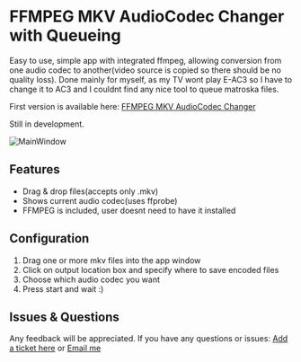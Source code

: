 # FFMPEG MKV AudioCodec Changer with Queueing


Easy to use, simple app with integrated ffmpeg, allowing conversion from one audio codec to another(video source is copied so there should be no quality loss). Done mainly for myself, as my TV wont play E-AC3 so I have to change it to AC3 and I couldnt find any nice tool to queue matroska files.

First version is available here: [FFMPEG MKV AudioCodec Changer](https://github.com/kasprzakdanielt/FFMPEGQueueTool/releases/tag/v0.2)



Still in development.

![MainWindow](https://i.imgur.com/xMzaWYO.png)

## Features

* Drag & drop files(accepts only .mkv)
* Shows current audio codec(uses ffprobe)
* FFMPEG is included, user doesnt need to have it installed

## Configuration

1. Drag one or more mkv files into the app window
2. Click on output location box and specify where to save encoded files
3. Choose which audio codec you want
4. Press start and wait :)

## Issues & Questions
Any feedback will be appreciated.
If you have any questions or issues:
[Add a ticket here](https://github.com/kasprzakdanielt/FFMPEGQueueTool/issues)
or 
[Email me](mailto:kasprzak.daniel.kontakt@gmail.com)
